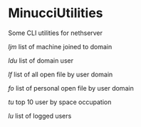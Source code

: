 # MinucciUtilities
Some CLI utilities for nethserver

_ljm_ 	list of machine joined to domain  

_ldu_ 	list of domain user  

_lf_	list of all open file by user domain

_fo_	list of personal open file by user domain

_tu_	top 10 user by space occupation

_lu_	list of logged users

